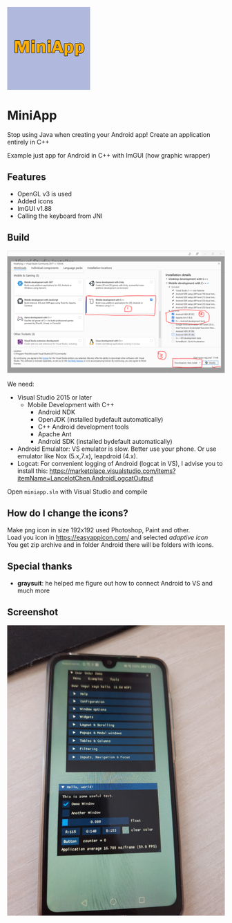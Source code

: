 ![alt text](miniapp_logo.png)

# MiniApp
Stop using Java when creating your Android app! Create an application entirely in C++

Example just app for Android in C++ with ImGUI (how graphic wrapper)

## Features  
- OpenGL v3 is used  
- Added icons  
- ImGUI v1.88  
- Calling the keyboard from JNI  
  
## Build  
![Installaltion](visual_studio_installation.png)

We need:  
* Visual Studio 2015 or later  
    * Mobile Development with C++
        * Android NDK 
        * OpenJDK (installed bydefault automatically)
        * C++ Android development tools
        * Apache Ant
        * Android SDK (installed bydefault automatically)
* Android Emulaltor: VS emulator is slow. Better use your phone. Or use emulator like Nox (5.x,7.x), leapdroid (4.x).  
* Logcat: For convenient logging of Android (logcat in VS), I advise you to install this: https://marketplace.visualstudio.com/items?itemName=LancelotChen.AndroidLogcatOutput  
  
Open `miniapp.sln` with Visual Studio and compile
  
## How do I change the icons?

Make png icon in size 192x192 used Photoshop, Paint and other.  
Load you icon in https://easyappicon.com/ and selected *adaptive icon*  
You get zip archive and in folder Android there will be folders with icons.  
  
## Special thanks  
  
- **graysuit**: he helped me figure out how to connect Android to VS and much more  
  
## Screenshot  
![alt text](https://raw.githubusercontent.com/Kronka/miniapp/main/first_launch_imgui.png)
